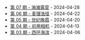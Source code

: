 * [第 07 期 - 海滩露营](https://lifei.life/posts/07-海滩露营) - 2024-04-28
* [第 06 期 - 麦理浩径](https://lifei.life/posts/06-麦理浩径) - 2024-04-22
* [第 05 期 - 世纪晚霞](https://lifei.life/posts/05-世纪晚霞) - 2024-04-20
* [第 04 期 - 初用相机](https://lifei.life/posts/04-初用相机) - 2024-04-13
* [第 03 期 - 西环海滨](https://lifei.life/posts/03-西环海滨) - 2024-04-06
